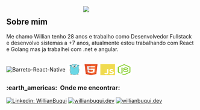 
<img align="right" width="300" src="https://i2.wp.com/allhtaccess.info/wp-content/uploads/2018/03/programming.gif?fit=1281%2C716&ssl=1" />

<h2>Sobre mim</h2>

<p>
  Me chamo Willian tenho 28 anos e trabalho como Desenvolvedor Fullstack e desenvolvo sistemas a 
  +7 anos, atualmente estou trabalhando com React e Golang mas ja trabalhei com .net e angular.
</p>


<div style="display: inline_block"><br>
  <img align="center" alt="Barreto-React-Native" height="30" width="40" src="https://cdn.jsdelivr.net/gh/devicons/devicon/icons/react/react-original.svg" />
   <img align="center" alt="Barreto-GO" height="30" width="40" 
src="https://raw.githubusercontent.com/devicons/devicon/master/icons/go/go-original.svg">
  <img align="center" alt="Barreto-HTML" height="30" width="40" src="https://raw.githubusercontent.com/devicons/devicon/master/icons/html5/html5-original.svg">

 <img align="center" alt="Barreto-Js" height="30" width="40" src="https://raw.githubusercontent.com/devicons/devicon/master/icons/javascript/javascript-plain.svg"> 
  <img align="center" alt="Barreto-nodejs" height="30" width="40" src="https://raw.githubusercontent.com/devicons/devicon/master/icons/nodejs/nodejs-original.svg">

</div>

<h3> :earth_americas: &nbsp;Onde me encontrar: </h3> 

[![Linkedin: WillianBuqui](https://img.shields.io/badge/-WillianBuqui-blue?style=flat-square&logo=Linkedin&logoColor=white&link=https://www.linkedin.com/in/willian-buqui-146409a4)](https://www.linkedin.com/in/willian-buqui-146409a4)
[![willianbuqui.dev](https://img.shields.io/badge/Website-46a2f1.svg?&style=flat-square&logo=Google-Chrome&logoColor=white&link=https://app.willianbuqui.dev/)](https://app.willianbuqui.dev/)
[![willianbuqui.dev](https://img.shields.io/badge/-Willian-black?style=flat-square&logo=Medium&logoColor=white&link=https://medium.com/@willian.buqui/)](https://medium.com/@willian.buqui)
